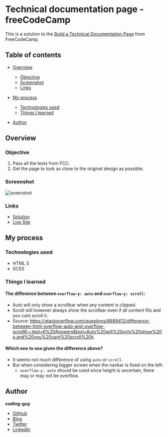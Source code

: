 # Technical documentation page - freeCodeCamp

This is a solution to the [Build a Technical Documentation Page](https://www.freecodecamp.org/learn/responsive-web-design/responsive-web-design-projects/build-a-technical-documentation-page) from FreeCodeCamp.

## Table of contents

- [Overview](#overview)
  - [Objective](#objective)
  - [Screenshot](#screenshot)
  - [Links](#links)
- [My process](#my-process)

  - [Technologies used](#technologies-used)
  - [Things I learned](#things-i-learned)

- [Author](#author)

## Overview

### Objective

1. Pass all the tests from FCC.
2. Get the page to look as close to the original design as possible.

### Screenshot

![sceenshot](./fcc-documentation-screenshot.png)

### Links

- [Solution](https://github.com/1codingguy/fcc-responsive-projects/tree/main/build-a-survey-form)
- [Live Site](https://1codingguy.github.io/fcc-responsive-projects/build-a-survey-form/)

## My process

### Technologies used

- HTML 5
- SCSS

### Things I learned

#### The difference between `overflow-y: auto` and `overflow-y: scroll`:

- Auto will only show a scrollbar when any content is clipped.
- Scroll will however always show the scrollbar even if all content fits and you cant scroll it.
- Source: https://stackoverflow.com/questions/6689412/difference-between-html-overflow-auto-and-overflow-scroll#:~:text=6%20Answers&text=Auto%20will%20only%20show%20a,and%20you%20cant%20scroll%20it.

#### Which one to use given the difference above?

- It seems not much difference of using `auto` or `scroll`.
- But when considering bigger screen when the navbar is fixed on the left:
  - `overflow-y: auto` should be used since height is uncertain, there may or may not be overflow.

## Author

**coding-guy**

- [GitHub](https://github.com/1codingguy)
- [Blog](https://blog.coding-guy.com/)
- [Twitter](https://twitter.com/1codingguy)
- [LinkedIn](https://www.linkedin.com/in/1codingguy/)

